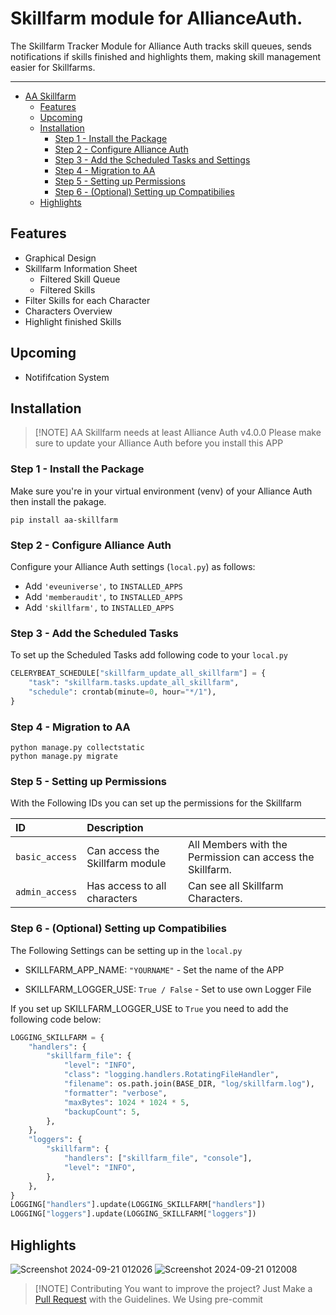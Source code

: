 # Skillfarm module for AllianceAuth.<a name="aa-skillfarm"></a>

The Skillfarm Tracker Module for Alliance Auth tracks skill queues, sends notifications if skills finished and highlights them, making skill management easier for Skillfarms.

______________________________________________________________________

- [AA Skillfarm](#aa-skillfarm)
  - [Features](#features)
  - [Upcoming](#upcoming)
  - [Installation](#features)
    - [Step 1 - Install the Package](#step1)
    - [Step 2 - Configure Alliance Auth](#step2)
    - [Step 3 - Add the Scheduled Tasks and Settings](#step3)
    - [Step 4 - Migration to AA](#step4)
    - [Step 5 - Setting up Permissions](#step5)
    - [Step 6 - (Optional) Setting up Compatibilies](#step6)
  - [Highlights](#highlights)

## Features<a name="features"></a>

- Graphical Design
- Skillfarm Information Sheet
  - Filtered Skill Queue
  - Filtered Skills
- Filter Skills for each Character
- Characters Overview
- Highlight finished Skills

## Upcoming<a name="upcoming"></a>

- Notififcation System

## Installation<a name="installation"></a>

> \[!NOTE\]
> AA Skillfarm needs at least Alliance Auth v4.0.0
> Please make sure to update your Alliance Auth before you install this APP

### Step 1 - Install the Package<a name="step1"></a>

Make sure you're in your virtual environment (venv) of your Alliance Auth then install the pakage.

```shell
pip install aa-skillfarm
```

### Step 2 - Configure Alliance Auth<a name="step2"></a>

Configure your Alliance Auth settings (`local.py`) as follows:

- Add `'eveuniverse',` to `INSTALLED_APPS`
- Add `'memberaudit',` to `INSTALLED_APPS`
- Add `'skillfarm',` to `INSTALLED_APPS`

### Step 3 - Add the Scheduled Tasks<a name="step3"></a>

To set up the Scheduled Tasks add following code to your `local.py`

```python
CELERYBEAT_SCHEDULE["skillfarm_update_all_skillfarm"] = {
    "task": "skillfarm.tasks.update_all_skillfarm",
    "schedule": crontab(minute=0, hour="*/1"),
}
```

### Step 4 - Migration to AA<a name="step4"></a>

```shell
python manage.py collectstatic
python manage.py migrate
```

### Step 5 - Setting up Permissions<a name="step5"></a>

With the Following IDs you can set up the permissions for the Skillfarm

| ID             | Description                     |                                                           |
| :------------- | :------------------------------ | :-------------------------------------------------------- |
| `basic_access` | Can access the Skillfarm module | All Members with the Permission can access the Skillfarm. |
| `admin_access` | Has access to all characters    | Can see all Skillfarm Characters.                         |

### Step 6 - (Optional) Setting up Compatibilies<a name="step6"></a>

The Following Settings can be setting up in the `local.py`

- SKILLFARM_APP_NAME:          `"YOURNAME"`     - Set the name of the APP

- SKILLFARM_LOGGER_USE:        `True / False`   - Set to use own Logger File

If you set up SKILLFARM_LOGGER_USE to `True` you need to add the following code below:

```python
LOGGING_SKILLFARM = {
    "handlers": {
        "skillfarm_file": {
            "level": "INFO",
            "class": "logging.handlers.RotatingFileHandler",
            "filename": os.path.join(BASE_DIR, "log/skillfarm.log"),
            "formatter": "verbose",
            "maxBytes": 1024 * 1024 * 5,
            "backupCount": 5,
        },
    },
    "loggers": {
        "skillfarm": {
            "handlers": ["skillfarm_file", "console"],
            "level": "INFO",
        },
    },
}
LOGGING["handlers"].update(LOGGING_SKILLFARM["handlers"])
LOGGING["loggers"].update(LOGGING_SKILLFARM["loggers"])
```

## Highlights<a name="highlights"></a>

![Screenshot 2024-09-21 012026](https://github.com/user-attachments/assets/8de03a03-c8b4-4e42-91c2-d78b2ea6a62a)
![Screenshot 2024-09-21 012008](https://github.com/user-attachments/assets/567197cc-c55f-4b0e-b470-d4ceeadcfb15)

> \[!NOTE\]
> Contributing
> You want to improve the project?
> Just Make a [Pull Request](https://github.com/Geuthur/aa-skillfarm/pulls) with the Guidelines.
> We Using pre-commit
